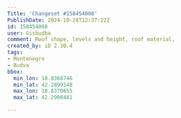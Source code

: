 ```yaml
---
Title: 'Changeset #158454008'
PublishDate: 2024-10-28T12:37:22Z
id: 158454008
user: Gisbudba
comment: Roof shape, levels and height, roof material,
created_by: iD 2.30.4
tags:
- Montenegro
- Budva
bbox:
  min_lon: 18.8368746
  min_lat: 42.2899148
  max_lon: 18.8370655
  max_lat: 42.2900481

---
```

